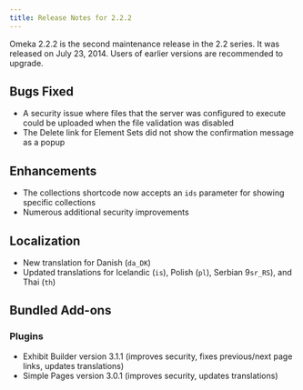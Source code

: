 ```yaml
---
title: Release Notes for 2.2.2
---
```

Omeka 2.2.2 is the second maintenance release in the 2.2 series. It was released on July 23, 2014. Users of earlier versions are recommended to upgrade.

Bugs Fixed  
-------------------------------------------------------------

-   A security issue where files that the server was configured to     execute could be uploaded when the file validation was disabled
-   The Delete link for Element Sets did not show the confirmation message as a popup

Enhancements  
-----------------------------------------------------------------

-   The collections shortcode now accepts an `ids` parameter for showing specific collections
-   Numerous additional security improvements

Localization  
----------------------------------------------------------------

-   New translation for Danish (`da_DK`)
-   Updated translations for Icelandic (`is`), Polish (`pl`), Serbian 9`sr_RS`), and Thai (`th`)

Bundled Add-ons  
-----------------------------------------------------------------------

###  Plugins  

-   Exhibit Builder version 3.1.1 (improves security, fixes previous/next page links, updates translations)
-   Simple Pages version 3.0.1 (improves security, updates translations)